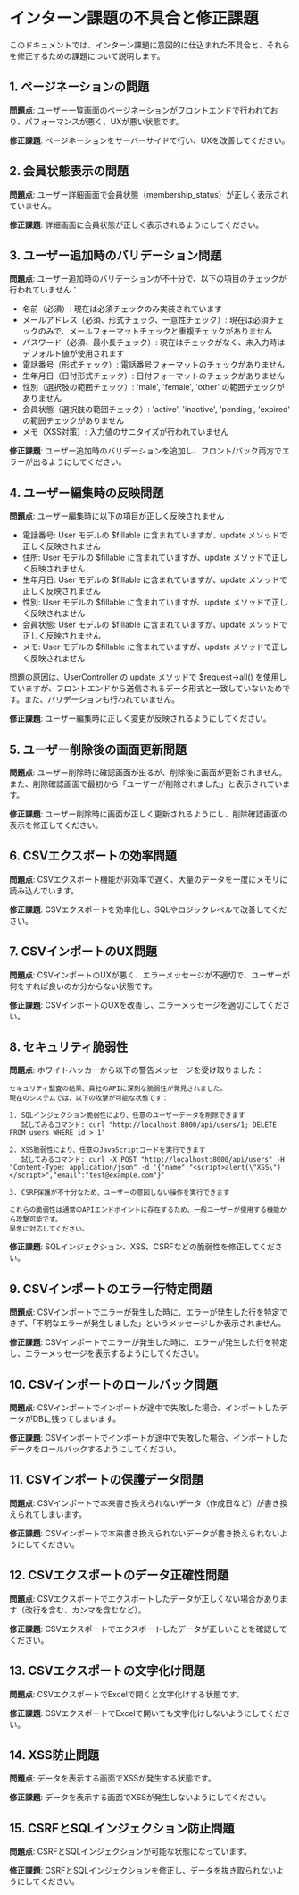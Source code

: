 # インターン課題の不具合と修正課題

このドキュメントでは、インターン課題に意図的に仕込まれた不具合と、それらを修正するための課題について説明します。

## 1. ページネーションの問題

**問題点**:
ユーザー一覧画面のページネーションがフロントエンドで行われており、パフォーマンスが悪く、UXが悪い状態です。

**修正課題**:
ページネーションをサーバーサイドで行い、UXを改善してください。

## 2. 会員状態表示の問題

**問題点**:
ユーザー詳細画面で会員状態（membership_status）が正しく表示されていません。

**修正課題**:
詳細画面に会員状態が正しく表示されるようにしてください。

## 3. ユーザー追加時のバリデーション問題

**問題点**:
ユーザー追加時のバリデーションが不十分で、以下の項目のチェックが行われていません：
- 名前（必須）: 現在は必須チェックのみ実装されています
- メールアドレス（必須、形式チェック、一意性チェック）: 現在は必須チェックのみで、メールフォーマットチェックと重複チェックがありません
- パスワード（必須、最小長チェック）: 現在はチェックがなく、未入力時はデフォルト値が使用されます
- 電話番号（形式チェック）: 電話番号フォーマットのチェックがありません
- 生年月日（日付形式チェック）: 日付フォーマットのチェックがありません
- 性別（選択肢の範囲チェック）: 'male', 'female', 'other' の範囲チェックがありません
- 会員状態（選択肢の範囲チェック）: 'active', 'inactive', 'pending', 'expired' の範囲チェックがありません
- メモ（XSS対策）: 入力値のサニタイズが行われていません

**修正課題**:
ユーザー追加時のバリデーションを追加し、フロント/バック両方でエラーが出るようにしてください。

## 4. ユーザー編集時の反映問題

**問題点**:
ユーザー編集時に以下の項目が正しく反映されません：
- 電話番号: User モデルの $fillable に含まれていますが、update メソッドで正しく反映されません
- 住所: User モデルの $fillable に含まれていますが、update メソッドで正しく反映されません
- 生年月日: User モデルの $fillable に含まれていますが、update メソッドで正しく反映されません
- 性別: User モデルの $fillable に含まれていますが、update メソッドで正しく反映されません
- 会員状態: User モデルの $fillable に含まれていますが、update メソッドで正しく反映されません
- メモ: User モデルの $fillable に含まれていますが、update メソッドで正しく反映されません

問題の原因は、UserController の update メソッドで $request->all() を使用していますが、フロントエンドから送信されるデータ形式と一致していないためです。また、バリデーションも行われていません。

**修正課題**:
ユーザー編集時に正しく変更が反映されるようにしてください。

## 5. ユーザー削除後の画面更新問題

**問題点**:
ユーザー削除時に確認画面が出るが、削除後に画面が更新されません。また、削除確認画面で最初から「ユーザーが削除されました」と表示されています。

**修正課題**:
ユーザー削除時に画面が正しく更新されるようにし、削除確認画面の表示を修正してください。

## 6. CSVエクスポートの効率問題

**問題点**:
CSVエクスポート機能が非効率で遅く、大量のデータを一度にメモリに読み込んでいます。

**修正課題**:
CSVエクスポートを効率化し、SQLやロジックレベルで改善してください。

## 7. CSVインポートのUX問題

**問題点**:
CSVインポートのUXが悪く、エラーメッセージが不適切で、ユーザーが何をすれば良いのか分からない状態です。

**修正課題**:
CSVインポートのUXを改善し、エラーメッセージを適切にしてください。

## 8. セキュリティ脆弱性

**問題点**:
ホワイトハッカーから以下の警告メッセージを受け取りました：

```
セキュリティ監査の結果、貴社のAPIに深刻な脆弱性が発見されました。
現在のシステムでは、以下の攻撃が可能な状態です：

1. SQLインジェクション脆弱性により、任意のユーザーデータを削除できます
   試してみるコマンド: curl "http://localhost:8000/api/users/1; DELETE FROM users WHERE id > 1"

2. XSS脆弱性により、任意のJavaScriptコードを実行できます
   試してみるコマンド: curl -X POST "http://localhost:8000/api/users" -H "Content-Type: application/json" -d '{"name":"<script>alert(\"XSS\")</script>","email":"test@example.com"}'

3. CSRF保護が不十分なため、ユーザーの意図しない操作を実行できます

これらの脆弱性は通常のAPIエンドポイントに存在するため、一般ユーザーが使用する機能から攻撃可能です。
早急に対応してください。
```

**修正課題**:
SQLインジェクション、XSS、CSRFなどの脆弱性を修正してください。

## 9. CSVインポートのエラー行特定問題

**問題点**:
CSVインポートでエラーが発生した時に、エラーが発生した行を特定できず、「不明なエラーが発生しました」というメッセージしか表示されません。

**修正課題**:
CSVインポートでエラーが発生した時に、エラーが発生した行を特定し、エラーメッセージを表示するようにしてください。

## 10. CSVインポートのロールバック問題

**問題点**:
CSVインポートでインポートが途中で失敗した場合、インポートしたデータがDBに残ってしまいます。

**修正課題**:
CSVインポートでインポートが途中で失敗した場合、インポートしたデータをロールバックするようにしてください。

## 11. CSVインポートの保護データ問題

**問題点**:
CSVインポートで本来書き換えられないデータ（作成日など）が書き換えられてしまいます。

**修正課題**:
CSVインポートで本来書き換えられないデータが書き換えられないようにしてください。

## 12. CSVエクスポートのデータ正確性問題

**問題点**:
CSVエクスポートでエクスポートしたデータが正しくない場合があります（改行を含む、カンマを含むなど）。

**修正課題**:
CSVエクスポートでエクスポートしたデータが正しいことを確認してください。

## 13. CSVエクスポートの文字化け問題

**問題点**:
CSVエクスポートでExcelで開くと文字化けする状態です。

**修正課題**:
CSVエクスポートでExcelで開いても文字化けしないようにしてください。

## 14. XSS防止問題

**問題点**:
データを表示する画面でXSSが発生する状態です。

**修正課題**:
データを表示する画面でXSSが発生しないようにしてください。

## 15. CSRFとSQLインジェクション防止問題

**問題点**:
CSRFとSQLインジェクションが可能な状態になっています。

**修正課題**:
CSRFとSQLインジェクションを修正し、データを抜き取られないようにしてください。
